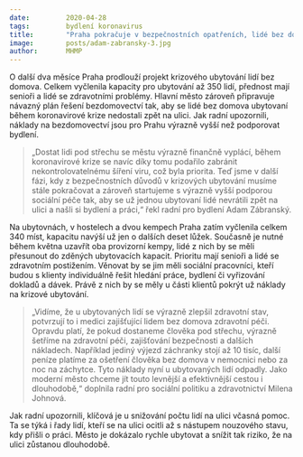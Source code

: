 ```yaml
---
date:         2020-04-28
tags:         bydlení koronavirus
title:        "Praha pokračuje v bezpečnostních opatřeních, lidé bez domova budou moci dál zůstat pod střechou"
image: 	      posts/adam-zabransky-3.jpg
author:       MHMP
---
```


O další dva měsíce Praha prodlouží projekt krizového ubytování lidí bez domova. Celkem vyčlenila kapacity pro ubytování až 350 lidí, přednost mají senioři a lidé se zdravotními problémy. Hlavní město zároveň připravuje návazný plán řešení bezdomovectví tak, aby se lidé bez domova ubytovaní během koronavirové krize nedostali zpět na ulici. Jak radní upozornili, náklady na bezdomovectví jsou pro Prahu výrazně vyšší než podporovat bydlení.

> „Dostat lidi pod střechu se městu výrazně finančně vyplácí, během koronavirové krize se navíc díky tomu podařilo zabránit nekontrolovatelnému šíření viru, což byla priorita. Teď jsme v další fázi, kdy z bezpečnostních důvodů v krizových ubytování musíme stále pokračovat a zároveň startujeme s výrazně vyšší podporou sociální péče tak, aby se už jednou ubytovaní lidé nevrátili zpět na ulici a našli si bydlení a práci,“ řekl radní pro bydlení Adam Zábranský.

Na ubytovnách, v hostelech a dvou kempech Praha zatím vyčlenila celkem 340 míst, kapacitu navýší už jen o dalších deset lůžek. Současně je nutné během května uzavřít oba provizorní kempy, lidé z nich by se měli přesunout do zděných ubytovacích kapacit. Prioritu mají senioři a lidé se zdravotním postižením. Věnovat by se jim měli sociální pracovníci, kteří budou s klienty individuálně řešit hledání práce, bydlení či vyřizování dokladů a dávek. Právě z nich by se měly u části klientů pokrýt už náklady na krizové ubytování.

> „Vidíme, že u ubytovaných lidí se výrazně zlepšil zdravotní stav, potvrzují to i medici zajišťující lidem bez domova zdravotní péči. Opravdu platí, že pokud dostaneme člověka pod střechu, výrazně šetříme na zdravotní péči, zajišťování bezpečnosti a dalších nákladech. Například jediný výjezd záchranky stojí až 10 tisíc, další peníze platíme za ošetření člověka bez domova v nemocnici nebo za noc na záchytce. Tyto náklady nyní u ubytovaných lidí odpadly. Jako moderní město chceme jít touto levnější a efektivnější cestou i dlouhodobě,“ doplnila radní pro sociální politiku a zdravotnictví Milena Johnová.

Jak radní upozornili, klíčová je u snižování počtu lidí na ulici včasná pomoc. Ta se týká i řady lidí, kteří se na ulici ocitli až s nástupem nouzového stavu, kdy přišli o práci. Město je dokázalo rychle ubytovat a snížit tak riziko, že na ulici zůstanou dlouhodobě.
